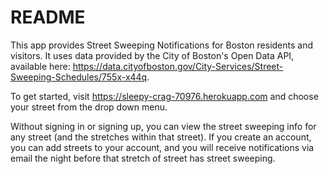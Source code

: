 # README

This app provides Street Sweeping Notifications for Boston residents and visitors. It uses data provided by the City of Boston's Open Data API, available here: https://data.cityofboston.gov/City-Services/Street-Sweeping-Schedules/755x-x44q. 

To get started, visit https://sleepy-crag-70976.herokuapp.com and choose your street from the drop down menu.

Without signing in or signing up, you can view the street sweeping info for any street (and the stretches within that street). If you create an account, you can add streets to your account, and you will receive notifications via email the night before that stretch of street has street sweeping. 
